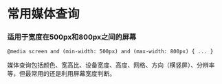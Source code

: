# 常用媒体查询

### 适用于宽度在500px和800px之间的屏幕
    @media screen and (min-width: 500px) and (max-width: 800px) { ... }

媒体查询包括颜色、宽高比、设备宽度、高度、网格、方向（横竖屏）、分辨率等，但最常用的还是利用屏幕宽度判断。